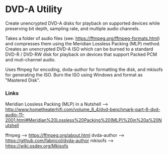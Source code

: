 # DVD-A Utility
Create unencrypted DVD-A disks for playback on supported devices while preserving bit depth, sampling rate, and multiple audio channels. 

Takes a folder of audio files (see: https://ffmpeg.org/ffmpeg-formats.html) and compresses them using the Meridian Lossless Packing (MLP) method. Creates an unencrypted DVD-A ISO which can be burned to a standard DVD-R / DVD-RW disk for playback on devices that support Packed PCM and muti-channel audio.

Uses ffmpeg for encoding, dvda-author for formatting the disk, and mkisofs for generating the ISO. Burn the ISO using Windows and format as "Mastered Disk".

### Links
Meridian Lossless Packing (MLP) in a Nutshell --> http://www.hometheaterhifi.com/volume_8_4/dvd-benchmark-part-6-dvd-audio-11-2001.html#Meridian%20Lossless%20Packing%20(MLP)%20in%20a%20Nutshell

ffmpeg --> https://ffmpeg.org/about.html
dvda-author --> https://github.com/fabnicol/dvda-author
mkisofs --> https://wiki.osdev.org/Mkisofs

